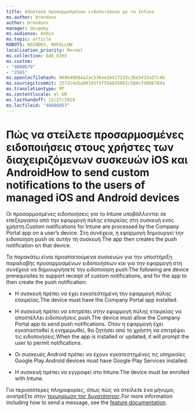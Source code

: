 ```yaml
---
title: Αποστολή προσαρμοσμένων ειδοποιήσεων με το Intune
ms.author: brenduns
author: brenduns
manager: dougeby
ms.audience: Admin
ms.topic: article
ROBOTS: NOINDEX, NOFOLLOW
localization_priority: Normal
ms.collection: Adm_O365
ms.custom:
- "9000679"
- "2565"
ms.openlocfilehash: 969649084a2ac536ee1b41f225c3be5415a27c4b
ms.sourcegitcommit: 2572c4e5a981d5f3f556835061c568cfd08b78da
ms.translationtype: MT
ms.contentlocale: el-GR
ms.lasthandoff: 12/27/2019
ms.locfileid: "40886857"
---
```

# <a name="how-to-send-custom-notifications-to-the-users-of-managed-ios-and-android-devices"></a><span data-ttu-id="27280-102">Πώς να στείλετε προσαρμοσμένες ειδοποιήσεις στους χρήστες των διαχειριζόμενων συσκευών iOS και Android</span><span class="sxs-lookup"><span data-stu-id="27280-102">How to send custom notifications to the users of managed iOS and Android devices</span></span>

<span data-ttu-id="27280-103">Οι προσαρμοσμένες ειδοποιήσεις για το Intune υποβάλλονται σε επεξεργασία από την εφαρμογή πύλης εταιρείας στη συσκευή ενός χρήστη.</span><span class="sxs-lookup"><span data-stu-id="27280-103">Custom notifications for Intune are processed by the Company Portal app on a user’s device.</span></span> <span data-ttu-id="27280-104">Στη συνέχεια, η εφαρμογή δημιουργεί την ειδοποίηση push σε αυτήν τη συσκευή.</span><span class="sxs-lookup"><span data-stu-id="27280-104">The app then creates the push notification on that device.</span></span>

<span data-ttu-id="27280-105">Τα παρακάτω είναι προαπαιτούμενα συσκευών για την υποστήριξη παραλαβής προσαρμοσμένων ειδοποιήσεων και για την εφαρμογή στη συνέχεια να δημιουργήσετε την ειδοποίηση push:</span><span class="sxs-lookup"><span data-stu-id="27280-105">The following are device prerequisites to support receipt of custom notifications, and for the app to then create the push notification:</span></span>

- <span data-ttu-id="27280-106">Η συσκευή πρέπει να έχει εγκατεστημένη την εφαρμογή πύλης εταιρείας.</span><span class="sxs-lookup"><span data-stu-id="27280-106">The device must have the Company Portal app installed.</span></span>  

- <span data-ttu-id="27280-107">Η συσκευή πρέπει να επιτρέπει στην εφαρμογή πύλης εταιρείας να αποστέλλει ειδοποιήσεις push.</span><span class="sxs-lookup"><span data-stu-id="27280-107">The device must allow the Company Portal app to send push notifications.</span></span> <span data-ttu-id="27280-108">Όταν η εφαρμογή έχει εγκατασταθεί ή ενημερωθεί, θα ζητήσει από το χρήστη να επιτρέψει τις ειδοποιήσεις.</span><span class="sxs-lookup"><span data-stu-id="27280-108">When the app is installed or updated, it will prompt the user to permit notifications.</span></span>

- <span data-ttu-id="27280-109">Οι συσκευές Android πρέπει να έχουν εγκατεστημένες τις υπηρεσίες Google Play.</span><span class="sxs-lookup"><span data-stu-id="27280-109">Android devices must have Google Play Services installed.</span></span>

- <span data-ttu-id="27280-110">Η συσκευή πρέπει να εγγραφεί στο Intune.</span><span class="sxs-lookup"><span data-stu-id="27280-110">The device must be enrolled with Intune.</span></span>

<span data-ttu-id="27280-111">Για περισσότερες πληροφορίες, όπως πώς να στείλετε ένα μήνυμα, ανατρέξτε στην [τεκμηρίωση της δυνατότητας](https://docs.microsoft.com/intune/custom-notifications).</span><span class="sxs-lookup"><span data-stu-id="27280-111">For more information including how to send a message, see the [feature documentation](https://docs.microsoft.com/intune/custom-notifications).</span></span>
